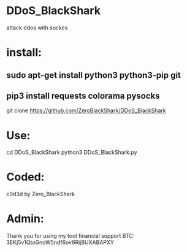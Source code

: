 # DDoS_BlackShark
attack ddos with sockes

# install:
sudo apt-get install python3 python3-pip git
-----
pip3 install requests colorama pysocks
-----
git clone https://github.com/ZeroBlackShark/DDoS_BlackShark

# Use:
cd DDoS_BlackShark
python3 DDoS_BlackShark.py

# Coded:
c0d3d by Zero_BlackShark

# Admin:
Thank you for using my tool
financial support BTC:
3EKj5v1QtoGnoW5ndf6ov6RijBUXABAPXY
